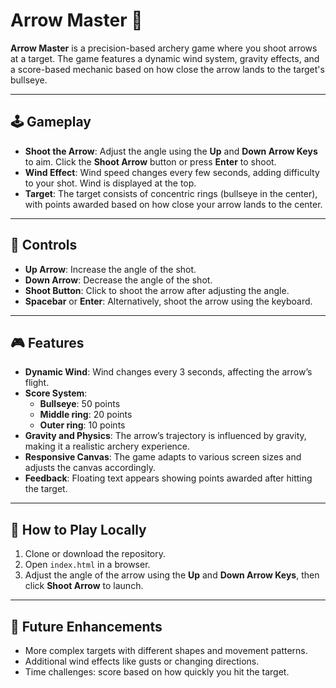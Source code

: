 # Arrow Master 🏹

**Arrow Master** is a precision-based archery game where you shoot arrows at a target. The game features a dynamic wind system, gravity effects, and a score-based mechanic based on how close the arrow lands to the target's bullseye.

---

## 🕹️ Gameplay

- **Shoot the Arrow**: Adjust the angle using the **Up** and **Down Arrow Keys** to aim. Click the **Shoot Arrow** button or press **Enter** to shoot.
- **Wind Effect**: Wind speed changes every few seconds, adding difficulty to your shot. Wind is displayed at the top.
- **Target**: The target consists of concentric rings (bullseye in the center), with points awarded based on how close your arrow lands to the center.

---

## 🔧 Controls

- **Up Arrow**: Increase the angle of the shot.
- **Down Arrow**: Decrease the angle of the shot.
- **Shoot Button**: Click to shoot the arrow after adjusting the angle.
- **Spacebar** or **Enter**: Alternatively, shoot the arrow using the keyboard.

---

## 🎮 Features

- **Dynamic Wind**: Wind changes every 3 seconds, affecting the arrow’s flight.
- **Score System**:
  - **Bullseye**: 50 points
  - **Middle ring**: 20 points
  - **Outer ring**: 10 points
- **Gravity and Physics**: The arrow’s trajectory is influenced by gravity, making it a realistic archery experience.
- **Responsive Canvas**: The game adapts to various screen sizes and adjusts the canvas accordingly.
- **Feedback**: Floating text appears showing points awarded after hitting the target.

---

## 🚀 How to Play Locally

1. Clone or download the repository.
2. Open `index.html` in a browser.
3. Adjust the angle of the arrow using the **Up** and **Down Arrow Keys**, then click **Shoot Arrow** to launch.

---

## 🎯 Future Enhancements

- More complex targets with different shapes and movement patterns.
- Additional wind effects like gusts or changing directions.
- Time challenges: score based on how quickly you hit the target.


